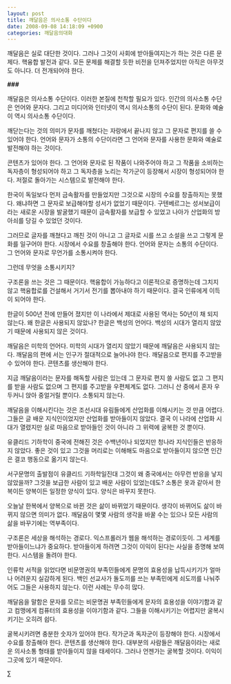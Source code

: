```yaml
---
layout: post
title: 깨달음은 의사소통 수단이다
date: 2008-09-08 14:18:09 +0900
categories: 깨달음의대화
---
```

깨달음은 실로 대단한 것이다. 그러나 그것이 사회에 받아들여지는가 하는 것은 다른 문제다. 핵융합 발전과 같다. 모든 문제를 해결할 듯한 비전을 던져주었지만 아직은 아무것도 아니다. 더 전개되어야 한다. 

**###**

깨달음은 의사소통 수단이다. 이러한 본질에 천착할 필요가 있다. 인간의 의사소통 수단은 언어와 문자다. 그리고 미디어와 인터넷이 역시 의사소통의 수단이 된다. 문화와 예술이 역시 의사소통 수단이다. 

깨닫는다는 것의 의미가 문자를 깨쳤다는 자랑에서 끝나지 않고 그 문자로 편지를 쓸 수 있어야 한다. 언어와 문자가 소통의 수단이라면 그 언어와 문자를 사용한 문화와 예술로 발전해야 하는 것이다. 

콘텐츠가 있어야 한다. 그 언어와 문자로 된 작품이 나와주어야 하고 그 작품을 소비하는 독자층이 형성되어야 하고 그 독자층을 노리는 작가군이 등장해서 시장이 형성되어야 한다. 저절로 돌아가는 시스템으로 발전해야 한다.

한국이 독일보다 먼저 금속활자를 만들었지만 그것으로 시장의 수요를 창출하지는 못했다. 왜냐하면 그 문자로 보급해야할 성서가 없었기 때문이다. 구텐베르그는 성서보급이라는 새로운 시장을 발굴했기 때문이 금속활자를 보급할 수 있었고 나아가 산업화의 방아쇠를 당길 수 있었던 것이다.

그러므로 글자를 깨쳤다고 깨친 것이 아니고 그 글자로 시를 쓰고 소설을 쓰고 그렇게 문화를 일구어야 한다. 시장에서 수요를 창출해야 한다. 언어와 문자는 소통의 수단이다. 그 언어와 문자로 무언가를 소통시켜야 한다. 

그런데 무엇을 소통시키지? 

구조론을 쓰는 것은 그 때문이다. 핵융합이 가능하다고 이론적으로 증명하는데 그치지 않고 핵융합로를 건설해서 거기서 전기를 뽑아내야 하기 때문이다. 결국 인류에게 이득이 되어야 한다. 

한글이 500년 전에 만들어 졌지만 이 나라에서 제대로 사용된 역사는 50년이 채 되지 않는다. 왜 한글은 사용되지 않았나? 한글은 백성의 언어다. 백성의 시대가 열리지 않았기 때문에 사용되지 않은 것이다. 

깨달음은 미학의 언어다. 미학의 시대가 열리지 않았기 때문에 깨달음은 사용되지 않는다. 깨달음의 편에 서는 인구가 절대적으로 늘어나야 한다. 깨달음으로 편지를 주고받을 수 있어야 한다. 콘텐츠를 생산해야 한다.

지금 깨달음이라는 문자를 해독할 사람은 있는데 그 문자로 편지 쓸 사람도 없고 그 편지를 받을 사람도 없으며 그 편지를 주고받을 우편체계도 없다. 그러니 산 중에서 혼자 우두커니 앉아 중얼거릴 뿐이다. 소통되지 않는다. 

깨달음을 이해시킨다는 것은 조선시대 유림들에게 산업화를 이해시키는 것 만큼 어렵다. 그들은 글 배운 지식인이었지만 산업화를 받아들이지 않았다. 결국 이 나라에 산업화 시대가 열렸지만 실로 마음으로 받아들인 것이 아니라 그 위력에 굴복한 것 뿐이다. 

유클리드 기하학이 중국에 전해진 것은 수백년이나 되었지만 청나라 지식인들은 반응하지 않았다. 좋은 것이 있고 그것을 머리로는 이해해도 마음으로 받아들이지 않으면 인간은 결코 행동으로 옮기지 않는다. 

서구문명의 출발점이 유클리드 기하학일진대 그것이 왜 중국에서는 아무런 반응을 낳지 않았을까? 그것을 보급한 사람이 있고 배운 사람이 있었는데도? 소통은 옷과 같아서 한복이든 양복이든 일정한 양식이 있다. 양식은 바꾸지 못한다.

오늘날 한복에서 양복으로 바뀐 것은 삶이 바뀌었기 때문이다. 생각이 바뀌어도 삶이 바뀌지 않으면 의미가 없다. 깨달음이 몇몇 사람의 생각을 바꿀 수는 있으나 모든 사람의 삶을 바꾸기에는 역부족이다. 

구조론은 세상을 해석하는 경로다. 익스프롤러가 웹을 해석하는 경로이듯이. 그 세계를 받아들이느냐가 중요하다. 받아들이게 하려면 그것이 이익이 된다는 사실을 증명해 보여 한다. 시스템을 돌려야 한다.

인류학 서적을 읽었다면 비문명권의 부족민들에게 문명의 효용성을 납득시키기가 얼마나 어려운지 실감하게 된다. 백인 선교사가 돌도끼를 쓰는 부족민에게 쇠도끼를 나눠주어도 그들은 사용하지 않는다. 이런 사례는 무수히 많다.

깨달음을 말함은 문자를 모르는 비문명권 부족민들에게 문자의 효용성을 이야기함과 같고 컴맹에게 컴퓨터의 효용성을 이야기함과 같다. 그들을 이해시키기는 어렵지만 굴복시키기는 오히려 쉽다. 

굴복시키려면 충분한 숫자가 있어야 한다. 작가군과 독자군이 등장해야 한다. 시장에서 수요를 창출해야 한다. 콘텐츠를 생산해야 한다. 대부분의 사람들은 깨달음이라는 새로운 의사소통 형태를 받아들이지 않을 태세이다. 그러나 언젠가는 굴복할 것이다. 이익이 그곳에 있기 때문이다. 



∑